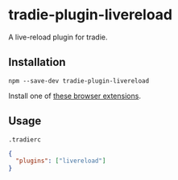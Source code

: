 # tradie-plugin-livereload

A live-reload plugin for tradie.

## Installation

    npm --save-dev tradie-plugin-livereload

Install one of [these browser extensions](http://livereload.com/extensions/).

## Usage

`.tradierc`

```json
{
  "plugins": ["livereload"]
}
```

